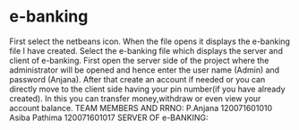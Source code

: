 # e-banking
First select the netbeans icon. When the file opens it displays the e-banking file I have created. Select the e-banking file which displays the server and client of e-banking. First open the server side of the project where the administrator will be opened and hence enter the user name (Admin) and password (Anjana). After that create an account if needed or you can directly move to the client side having your pin number(if you have already created). In this you can transfer money,withdraw or even view your account balance.
TEAM MEMBERS AND RRNO:
  P.Anjana      120071601010
  Asiba Pathima 120071601017
  SERVER OF e-BANKING:
  
